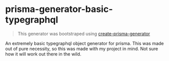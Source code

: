 # prisma-generator-basic-typegraphql

> This generator was bootstraped using [create-prisma-generator](https://github.com/YassinEldeeb/create-prisma-generator)

An extremely basic typegraphql object generator for prisma. This was made out of pure necessity, so this was made with my project in mind. Not sure how it will work out there in the wild.
